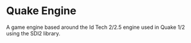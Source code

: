 # Quake Engine

A game engine based around the Id Tech 2/2.5 engine used in Quake 1/2 using the SDl2 library.